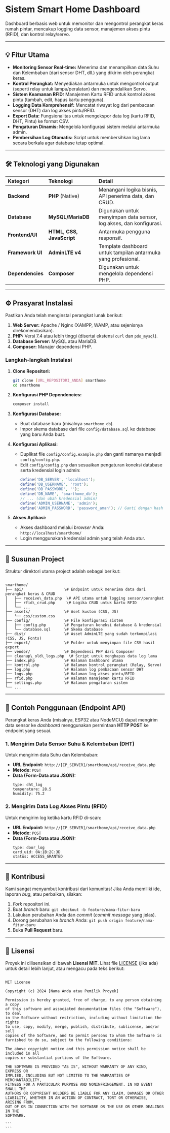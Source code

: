 
# Sistem Smart Home Dashboard

Dashboard berbasis web untuk memonitor dan mengontrol perangkat keras rumah pintar, mencakup logging data sensor, manajemen akses pintu (RFID), dan kontrol relay/servo.

---

## 💡 Fitur Utama

* **Monitoring Sensor Real-time:** Menerima dan menampilkan data Suhu dan Kelembaban (dari sensor DHT, dll.) yang dikirim oleh perangkat keras.
* **Kontrol Perangkat:** Menyediakan antarmuka untuk mengontrol output (seperti relay untuk lampu/peralatan) dan mengendalikan Servo.
* **Sistem Keamanan RFID:** Manajemen Kartu RFID untuk kontrol akses pintu (tambah, edit, hapus kartu pengguna).
* **Logging Data Komprehensif:** Mencatat riwayat log dari pembacaan sensor (DHT) dan log akses pintu/RFID.
* **Export Data:** Fungsionalitas untuk mengekspor data log (kartu RFID, DHT, Pintu) ke format CSV.
* **Pengaturan Dinamis:** Mengelola konfigurasi sistem melalui antarmuka admin.
* **Pembersihan Log Otomatis:** Script untuk membersihkan log lama secara berkala agar database tetap optimal.

---

## 🛠️ Teknologi yang Digunakan

| Kategori | Teknologi | Detail |
| :--- | :--- | :--- |
| **Backend** | **PHP** (Native) | Menangani logika bisnis, API penerima data, dan CRUD. |
| **Database** | **MySQL/MariaDB** | Digunakan untuk menyimpan data sensor, log akses, dan konfigurasi. |
| **Frontend/UI** | **HTML, CSS, JavaScript** | Antarmuka pengguna responsif. |
| **Framework UI** | **AdminLTE v4** | Template dashboard untuk tampilan antarmuka yang profesional. |
| **Dependencies** | **Composer** | Digunakan untuk mengelola dependensi PHP. |

---

## ⚙️ Prasyarat Instalasi

Pastikan Anda telah menginstal perangkat lunak berikut:

1.  **Web Server:** Apache / Nginx (XAMPP, WAMP, atau sejenisnya direkomendasikan).
2.  **PHP:** Versi 7.4 atau lebih tinggi (disertai ekstensi `curl` dan `pdo_mysql`).
3.  **Database Server:** MySQL atau MariaDB.
4.  **Composer:** Manajer dependensi PHP.

### Langkah-langkah Instalasi

1.  **Clone Repositori:**
    ```bash
    git clone [URL_REPOSITORI_ANDA] smarthome
    cd smarthome
    ```

2.  **Konfigurasi PHP Dependencies:**
    ```bash
    composer install
    ```

3.  **Konfigurasi Database:**
    * Buat database baru (misalnya `smarthome_db`).
    * Impor skema database dari file `config/database.sql` ke database yang baru Anda buat.

4.  **Konfigurasi Aplikasi:**
    * Duplikat file `config/config.example.php` dan ganti namanya menjadi `config/config.php`.
    * Edit `config/config.php` dan sesuaikan pengaturan koneksi database serta kredensial login admin:
        ```php
        define('DB_SERVER', 'localhost');
        define('DB_USERNAME', 'root');
        define('DB_PASSWORD', '');
        define('DB_NAME', 'smarthome_db');
        // ... (dan ubah kredensial admin)
        define('ADMIN_USERNAME', 'admin');
        define('ADMIN_PASSWORD', 'password_aman'); // Ganti dengan hash password aman
        ```

5.  **Akses Aplikasi:**
    * Akses dashboard melalui *browser* Anda: `http://localhost/smarthome/`
    * Login menggunakan kredensial admin yang telah Anda atur.

---

## 🌳 Susunan Project

Struktur direktori utama project adalah sebagai berikut:

````

smarthome/
├── api/                  \# Endpoint untuk menerima data dari perangkat keras & CRUD
│   ├── receive\_data.php  \# API utama untuk logging sensor/perangkat
│   ├── rfid\_crud.php     \# Logika CRUD untuk kartu RFID
│   └── ...
├── assets/               \# Aset kustom (CSS, JS)
│   └── css/custom.css
├── config/               \# File konfigurasi sistem
│   ├── config.php        \# Pengaturan koneksi database & kredensial
│   └── database.sql      \# Skema database
├── dist/                 \# Asset AdminLTE yang sudah terkompilasi (CSS, JS, Fonts)
├── export/               \# Folder untuk menyimpan file CSV hasil export
├── vendor/               \# Dependensi PHP dari Composer
├── cleanup\_old\_logs.php  \# Script untuk menghapus data log lama
├── index.php             \# Halaman Dashboard utama
├── kontrol.php           \# Halaman kontrol perangkat (Relay, Servo)
├── log.php               \# Halaman log pembacaan sensor DHT
├── logs.php              \# Halaman log akses pintu/RFID
├── rfid.php              \# Halaman manajemen kartu RFID
├── settings.php          \# Halaman pengaturan sistem
└── ...

````

---

## 🚀 Contoh Penggunaan (Endpoint API)

Perangkat keras Anda (misalnya, ESP32 atau NodeMCU) dapat mengirim data sensor ke *dashboard* menggunakan permintaan **HTTP POST** ke endpoint yang sesuai.

### 1. Mengirim Data Sensor Suhu & Kelembaban (DHT)

Untuk mengirim data Suhu dan Kelembaban:

* **URL Endpoint:** `http://[IP_SERVER]/smarthome/api/receive_data.php`
* **Metode:** `POST`
* **Data (Form-Data atau JSON):**
    ```
    type: dht_log
    temperature: 28.5
    humidity: 75.2
    ```

### 2. Mengirim Data Log Akses Pintu (RFID)

Untuk mengirim log ketika kartu RFID di-scan:

* **URL Endpoint:** `http://[IP_SERVER]/smarthome/api/receive_data.php`
* **Metode:** `POST`
* **Data (Form-Data atau JSON):**
    ```
    type: door_log
    card_uid: 0A:1B:2C:3D
    status: ACCESS_GRANTED
    ```

---

## 🤝 Kontribusi

Kami sangat menyambut kontribusi dari komunitas! Jika Anda memiliki ide, laporan *bug*, atau perbaikan, silakan:

1.  *Fork* repositori ini.
2.  Buat *branch* baru: `git checkout -b feature/nama-fitur-baru`
3.  Lakukan perubahan Anda dan *commit* (*commit message* yang jelas).
4.  Dorong perubahan ke *branch* Anda: `git push origin feature/nama-fitur-baru`
5.  Buka **Pull Request** baru.

---

## 📄 Lisensi

Proyek ini dilisensikan di bawah **Lisensi MIT**. Lihat file [LICENSE](LICENSE) (jika ada) untuk detail lebih lanjut, atau mengacu pada teks berikut:

````

MIT License

Copyright (c) 2024 [Nama Anda atau Pemilik Proyek]

Permission is hereby granted, free of charge, to any person obtaining a copy
of this software and associated documentation files (the "Software"), to deal
in the Software without restriction, including without limitation the rights
to use, copy, modify, merge, publish, distribute, sublicense, and/or sell
copies of the Software, and to permit persons to whom the Software is
furnished to do so, subject to the following conditions:

The above copyright notice and this permission notice shall be included in all
copies or substantial portions of the Software.

THE SOFTWARE IS PROVIDED "AS IS", WITHOUT WARRANTY OF ANY KIND, EXPRESS OR
IMPLIED, INCLUDING BUT NOT LIMITED TO THE WARRANTIES OF MERCHANTABILITY,
FITNESS FOR A PARTICULAR PURPOSE AND NONINFRINGEMENT. IN NO EVENT SHALL THE
AUTHORS OR COPYRIGHT HOLDERS BE LIABLE FOR ANY CLAIM, DAMAGES OR OTHER
LIABILITY, WHETHER IN AN ACTION OF CONTRACT, TORT OR OTHERWISE, ARISING FROM,
OUT OF OR IN CONNECTION WITH THE SOFTWARE OR THE USE OR OTHER DEALINGS IN THE
SOFTWARE.

```
```
